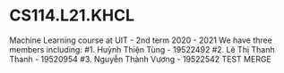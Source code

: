 # CS114.L21.KHCL
Machine Learning course at UIT - 2nd term 2020 - 2021
We have three members including: 
  #1. Huỳnh Thiện Tùng    -   19522492
  #2. Lê Thị Thanh Thanh  -   19520954
  #3. Nguyễn Thành Vương  -   19522542 
 TEST MERGE 
